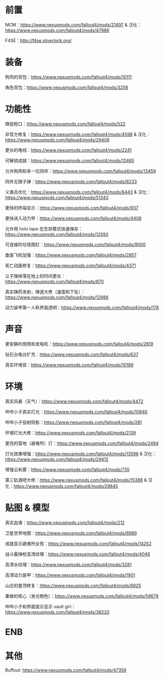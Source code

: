 # 前置

MCM：https://www.nexusmods.com/fallout4/mods/21497 & 汉化：https://www.nexusmods.com/fallout4/mods/47986

F4SE：http://f4se.silverlock.org/

# 装备

狗肉的背包：https://www.nexusmods.com/fallout4/mods/10111

角色背包：https://www.nexusmods.com/fallout4/mods/3258

# 功能性

降低枪口：https://www.nexusmods.com/fallout4/mods/522

非官方修复：https://www.nexusmods.com/fallout4/mods/4598 & 汉化：https://www.nexusmods.com/fallout4/mods/29406

更长的电线：https://www.nexusmods.com/fallout4/mods/2241

可解锁成就：https://www.nexusmods.com/fallout4/mods/12465

允许狗肉和多一位同伴：https://www.nexusmods.com/fallout4/mods/13459

同伴无限子弹：https://www.nexusmods.com/fallout4/mods/6233

义勇兵优化：https://www.nexusmods.com/fallout4/mods/6443 & 汉化：https://www.nexusmods.com/fallout4/mods/51343

更快的终端显示：https://www.nexusmods.com/fallout4/mods/937

更快进入动力甲：https://www.nexusmods.com/fallout4/mods/4408

允许用 holo tape 在生存模式快速保存：https://www.nexusmods.com/fallout4/mods/12593

可连接的垃圾围栏：https://www.nexusmods.com/fallout4/mods/9000

垂直飞机加强：https://www.nexusmods.com/fallout4/mods/2857

死亡动画修复：https://www.nexusmods.com/fallout4/mods/4371

让子弹掉落在地上的时间更长：https://www.nexusmods.com/fallout4/mods/870

真实弹药发射，弹道大修（速度和下坠）：https://www.nexusmods.com/fallout4/mods/12986

动力装甲第一人称界面透明：https://www.nexusmods.com/fallout4/mods/178

# 声音

更安静的炮塔和发电机：https://www.nexusmods.com/fallout4/mods/2819

钻石台电台扩充：https://www.nexusmods.com/fallout4/mods/637

真实环境音：https://www.nexusmods.com/fallout4/mods/10189

# 环境

真实风暴（天气）：https://www.nexusmods.com/fallout4/mods/4472

哔哔小子真实灯光：https://www.nexusmods.com/fallout4/mods/10840

哔哔小子投射阴影：https://www.nexusmods.com/fallout4/mods/281

环境灯光大修：https://www.nexusmods.com/fallout4/mods/2139

更亮的营地（避难所）灯：https://www.nexusmods.com/fallout4/mods/2494

灯光效果增强：https://www.nexusmods.com/fallout4/mods/13596 & 汉化：https://www.nexusmods.com/fallout4/mods/29412

增强云和雾：https://www.nexusmods.com/fallout4/mods/735

第三轨酒吧大修：https://www.nexusmods.com/fallout4/mods/15388 & 汉化：https://www.nexusmods.com/fallout4/mods/29845

# 贴图 & 模型

真实血液：https://www.nexusmods.com/fallout4/mods/212

卫星世界地图：https://www.nexusmods.com/fallout4/mods/8989

成就显示避难所女孩：https://www.nexusmods.com/fallout4/mods/14252

战斗霰弹枪高清纹理：https://www.nexusmods.com/fallout4/mods/4046

高清水纹理：https://www.nexusmods.com/fallout4/mods/3281

高清动力装甲：https://www.nexusmods.com/fallout4/mods/1901

山庄的屋顶修复：https://www.nexusmods.com/fallout4/mods/6825

重做的核心（发光橙色）：https://www.nexusmods.com/fallout4/mods/59679

哔哔小子和界面提示显示 vault girl：https://www.nexusmods.com/fallout4/mods/38220

# ENB

# 其他

Buffout: https://www.nexusmods.com/fallout4/mods/47359
